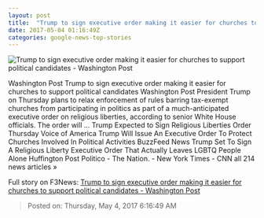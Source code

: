```yaml
---
layout: post
title:  "Trump to sign executive order making it easier for churches to support political candidates - Washington Post"
date: 2017-05-04 01:16:49Z
categories: google-news-top-stories
---
```


![Trump to sign executive order making it easier for churches to support political candidates - Washington Post](https://img.washingtonpost.com/rf/image_1484w/2010-2019/WashingtonPost/2017/01/21/National-Politics/Images/Botsford170121Trump10883.JPG)

Washington Post Trump to sign executive order making it easier for churches to support political candidates Washington Post President Trump on Thursday plans to relax enforcement of rules barring tax-exempt churches from participating in politics as part of a much-anticipated executive order on religious liberties, according to senior White House officials. The order will ... Trump Expected to Sign Religious Liberties Order Thursday Voice of America Trump Will Issue An Executive Order To Protect Churches Involved In Political Activities BuzzFeed News Trump Set To Sign A Religious Liberty Executive Order That Actually Leaves LGBTQ People Alone Huffington Post Politico - The Nation. - New York Times - CNN all 214 news articles »


Full story on F3News: [Trump to sign executive order making it easier for churches to support political candidates - Washington Post](http://www.f3nws.com/n/JHPCsG)

> Posted on: Thursday, May 4, 2017 6:16:49 AM
